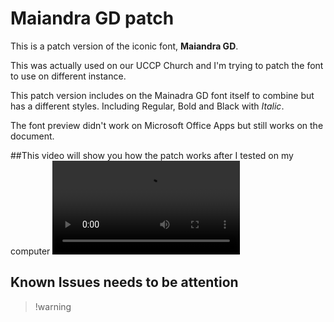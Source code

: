 # Maiandra GD patch

This is a patch version of the iconic font, **Maiandra GD**.

This was actually used on our UCCP Church and I'm trying to patch the font to use on different instance.

This patch version includes on the Mainadra GD font itself to combine but has a different styles. Including Regular, Bold and Black with _Italic_.

The font preview didn't work on Microsoft Office Apps but still works on the document.


##This video will show you how the patch works after I tested on my computer
<video src="https://github.com/user-attachments/assets/2641c2b7-2df7-48a3-99d8-90c381ad6c82">

## Known Issues needs to be attention
> !warning
> 
